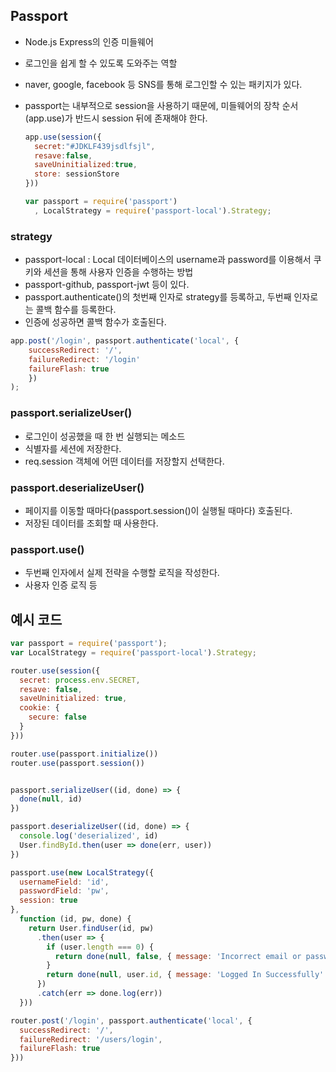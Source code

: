 ## Passport

- Node.js Express의 인증 미들웨어
- 로그인을 쉽게 할 수 있도록 도와주는 역할
- naver, google, facebook 등 SNS를 통해 로그인할 수 있는 패키지가 있다.
- passport는 내부적으로 session을 사용하기 때문에, 미들웨어의 장착 순서(app.use)가 반드시 session 뒤에 존재해야 한다.

    ```jsx
    app.use(session({
      secret:"#JDKLF439jsdlfsjl",
      resave:false,
      saveUninitialized:true,
      store: sessionStore
    }))

    var passport = require('passport')
      , LocalStrategy = require('passport-local').Strategy;
    ```


### strategy
- passport-local : Local 데이터베이스의 username과 password를 이용해서 쿠키와 세션을 통해 사용자 인증을 수행하는 방법
- passport-github, passport-jwt 등이 있다.
- passport.authenticate()의 첫번째 인자로 strategy를 등록하고, 두번째 인자로는 콜백 함수를 등록한다.
- 인증에 성공하면 콜백 함수가 호출된다.

```jsx
app.post('/login', passport.authenticate('local', {
    successRedirect: '/',
    failureRedirect: '/login'
    failureFlash: true
    })
);
```



### passport.serializeUser()

- 로그인이 성공했을 때 한 번 실행되는 메소드
- 식별자를 세션에 저장한다.
- req.session 객체에 어떤 데이터를 저장할지 선택한다.


### passport.deserializeUser()

- 페이지를 이동할 때마다(passport.session()이 실행될 때마다) 호출된다.
- 저장된 데이터를 조회할 때 사용한다.


### passport.use()
- 두번째 인자에서 실제 전략을 수행할 로직을 작성한다.
- 사용자 인증 로직 등


## 예시 코드
```js
var passport = require('passport'); 
var LocalStrategy = require('passport-local').Strategy; 

router.use(session({
  secret: process.env.SECRET,
  resave: false,
  saveUninitialized: true,
  cookie: {
    secure: false
  }
}))

router.use(passport.initialize())
router.use(passport.session())


passport.serializeUser((id, done) => {
  done(null, id)
})

passport.deserializeUser((id, done) => {
  console.log('deserialized', id)
  User.findById.then(user => done(err, user))
})

passport.use(new LocalStrategy({
  usernameField: 'id',
  passwordField: 'pw',
  session: true
},
  function (id, pw, done) {
    return User.findUser(id, pw)
      .then(user => {
        if (user.length === 0) {
          return done(null, false, { message: 'Incorrect email or password' })
        }
        return done(null, user.id, { message: 'Logged In Successfully' })
      })
      .catch(err => done.log(err))
  }))

router.post('/login', passport.authenticate('local', {
  successRedirect: '/',
  failureRedirect: '/users/login',
  failureFlash: true
}))
```